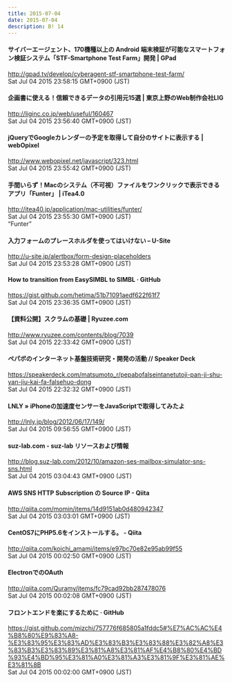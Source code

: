 ```yaml
---
title: 2015-07-04
date: 2015-07-04
description: B! 14
---
```


#### サイバーエージェント、170機種以上の Android 端末検証が可能なスマートフォン検証システム「STF-Smartphone Test Farm」開発 | GPad
http://gpad.tv/develop/cyberagent-stf-smartphone-test-farm/<br>
Sat Jul 04 2015 23:58:15 GMT+0900 (JST)<br>


#### 企画書に使える！信頼できるデータの引用元15選 | 東京上野のWeb制作会社LIG
http://liginc.co.jp/web/useful/160467<br>
Sat Jul 04 2015 23:56:40 GMT+0900 (JST)<br>


#### jQueryでGoogleカレンダーの予定を取得して自分のサイトに表示する | webOpixel
http://www.webopixel.net/javascript/323.html<br>
Sat Jul 04 2015 23:55:42 GMT+0900 (JST)<br>


#### 手間いらず！Macのシステム（不可視）ファイルをワンクリックで表示できるアプリ「Funter」 | iTea4.0
http://itea40.jp/application/mac-utilities/funter/<br>
Sat Jul 04 2015 23:55:30 GMT+0900 (JST)<br>
“Funter”


#### 入力フォームのプレースホルダを使ってはいけない – U-Site
http://u-site.jp/alertbox/form-design-placeholders<br>
Sat Jul 04 2015 23:53:28 GMT+0900 (JST)<br>


#### How to transition from EasySIMBL to SIMBL · GitHub
https://gist.github.com/hetima/51b71091aedf622f61f7<br>
Sat Jul 04 2015 23:36:35 GMT+0900 (JST)<br>


#### 【資料公開】スクラムの基礎 | Ryuzee.com
http://www.ryuzee.com/contents/blog/7039<br>
Sat Jul 04 2015 22:33:42 GMT+0900 (JST)<br>


#### ペパボのインターネット基盤技術研究・開発の活動 // Speaker Deck
https://speakerdeck.com/matsumoto_r/pepabofalseintanetutoji-pan-ji-shu-yan-jiu-kai-fa-falsehuo-dong<br>
Sat Jul 04 2015 22:32:32 GMT+0900 (JST)<br>


#### LNLY » iPhoneの加速度センサーをJavaScriptで取得してみたよ
http://lnly.jp/blog/2012/06/17/149/<br>
Sat Jul 04 2015 09:56:55 GMT+0900 (JST)<br>


#### suz-lab.com - suz-lab リソースおよび情報
http://blog.suz-lab.com/2012/10/amazon-ses-mailbox-simulator-sns-sns.html<br>
Sat Jul 04 2015 03:04:43 GMT+0900 (JST)<br>


#### AWS SNS HTTP Subscription の Source IP - Qiita
http://qiita.com/momin/items/14d9151ab0d480942347<br>
Sat Jul 04 2015 03:03:01 GMT+0900 (JST)<br>


#### CentOS7にPHP5.6をインストールする。 - Qiita
http://qiita.com/koichi_amami/items/e97bc70e82e95ab99f55<br>
Sat Jul 04 2015 00:02:50 GMT+0900 (JST)<br>


#### ElectronでのOAuth
http://qiita.com/Quramy/items/fc79cad92bb287478076<br>
Sat Jul 04 2015 00:02:08 GMT+0900 (JST)<br>


#### フロントエンドを楽にするために · GitHub
https://gist.github.com/mizchi/757776f685805a1fddc5#%E7%AC%AC%E4%B8%80%E9%83%A8-%E3%83%95%E3%83%AD%E3%83%B3%E3%83%88%E3%82%A8%E3%83%B3%E3%83%89%E3%81%A8%E3%81%AF%E4%B8%80%E4%BD%93%E4%BD%95%E3%81%A0%E3%81%A3%E3%81%9F%E3%81%AE%E3%81%8B<br>
Sat Jul 04 2015 00:02:00 GMT+0900 (JST)<br>


